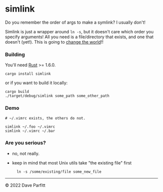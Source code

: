 # simlink

Do you remember the order of args to make a symlink? I usually don't! 

Simlink is just a wrapper around `ln -s`, but it doesn't care which order you specify arguments! All you need is a file/directory that exists, and one that doesn't (yet!). This is going to [change the world](http://www.zombo.com/)!!

		
### Building

You'll need [Rust](https://www.rust-lang.org/) >= 1.6.0.

	cargo install simlink

or if you want to build it locally:

	cargo build
	./target/debug/simlink some_path some_other_path
	

### Demo

	# ~/.vimrc exists, the others do not.

	simlink ~/.foo ~/.vimrc
	simlink ~/.vimrc ~/.bar
	
### Are you serious?

- no, not really.
- keep in mind that most Unix utils take "the existing file" first
	
        ln -s /some/existing/file some_new_file

--- 

© 2022 Dave Parfitt
